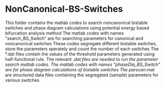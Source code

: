 # NonCanonical-BS-Switches
This folder contains the matlab codes to search noncanonical bistable switches and phase diagram calculations using potential energy based bifurcation analysis method
The matlab codes with names "search_BS_Switch" are for searching parameters for canonical and noncanonical switches
These codes segregate different bistable switches, store the parameters sperately and count the number of each switches
The *.dat files contain the values of the threshold parameters generated using half-functional rule. The relevant *.dat files are needed to run the parameter search matlab codes.
The matlab codes with names "phaseDia_BS_Switch" are for phase diagram calculations of bistable switches
The parscan*.mat are structured data files containing the segregated (sample) parameters for various switches
